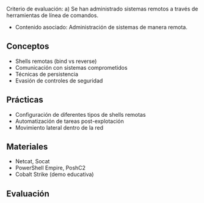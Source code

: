 Criterio de evaluación:
a) Se han administrado sistemas remotos a través de herramientas de línea de comandos.

* Contenido asociado: Administración de sistemas de manera remota.

## Conceptos
- Shells remotas (bind vs reverse)
- Comunicación con sistemas comprometidos
- Técnicas de persistencia
- Evasión de controles de seguridad

## Prácticas
- Configuración de diferentes tipos de shells remotas
- Automatización de tareas post-explotación
- Movimiento lateral dentro de la red

## Materiales
- Netcat, Socat
- PowerShell Empire, PoshC2
- Cobalt Strike (demo educativa)

## Evaluación